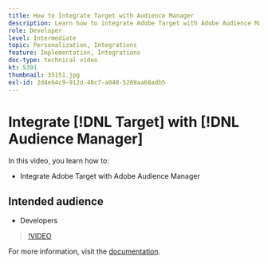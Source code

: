 ```yaml
---
title: How to Integrate Target with Audience Manager
description: Learn how to integrate Adobe Target with Adobe Audience Manager.
role: Developer
level: Intermediate
topic: Personalization, Integrations
feature: Implementation, Integrations
doc-type: technical video
kt: 5391
thumbnail: 35151.jpg
exl-id: 2d4eb4c9-912d-48c7-a048-5269aa68adb5
---
```

# Integrate [!DNL Target] with [!DNL Audience Manager]

In this video, you learn how to:

* Integrate Adobe Target with Adobe Audience Manager

## Intended audience

* Developers

>[!VIDEO](https://video.tv.adobe.com/v/35151/?quality=12)

For more information, visit the [documentation](https://experienceleague.adobe.com/docs/audience-manager/user-guide/implementation-integration-guides/integration-other-solutions/aam-target-integration.html?lang=en).
